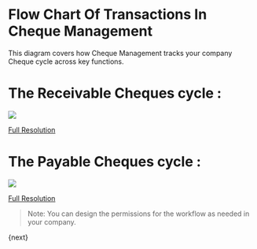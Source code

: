# Flow Chart Of Transactions In Cheque Management

This diagram covers how Cheque Management tracks your company Cheque cycle across key
functions.

# The Receivable Cheques cycle :

![]({{docs_base_url}}/assets/img/receivable.png)

[Full Resolution]({{docs_base_url}}/assets/img/receivable.png)

# The Payable Cheques cycle :

![]({{docs_base_url}}/assets/img/payable.png)

[Full Resolution]({{docs_base_url}}/assets/img/payable.png)

> Note: You can design the permissions for the workflow as needed in your company.

{next}
